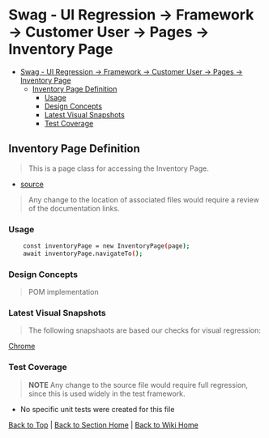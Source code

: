 # Swag - UI Regression -> Framework -> Customer User -> Pages -> Inventory Page

<!-- TABLE OF CONTENTS -->

- [Swag - UI Regression -> Framework -> Customer User -> Pages -> Inventory Page](#swag---ui-regression---framework---customer-user---pages---inventory-page)
  - [Inventory Page Definition](#inventory-page-definition)
    - [Usage](#usage)
    - [Design Concepts](#design-concepts)
    - [Latest Visual Snapshots](#latest-visual-snapshots)
    - [Test Coverage](#test-coverage)

## Inventory Page Definition

> This is a page class for accessing the Inventory Page.

- [source](../../../../../src/page-object-model/customer-user/pages/inventory-page.ts)

> Any change to the location of associated files would require a review of the documentation links.

### Usage

```sh
    const inventoryPage = new InventoryPage(page);
    await inventoryPage.navigateTo();
```

### Design Concepts

> POM implementation

### Latest Visual Snapshots

> The following snapshaots are based our checks for visual regression:

[Chrome](../../../../../src/tests/e2e/order.spec.ts-snapshots/inventory-e2e-win32.png)

### Test Coverage

> **NOTE** Any change to the source file would require full regression, since this is used widely in the test framework.

- No specific unit tests were created for this file

[Back to Top](#inventory-page-definition) | [Back to Section Home](../../README.md) | [Back to Wiki Home](../../../README.md)

